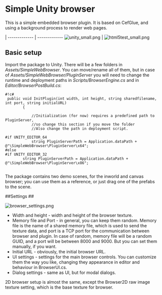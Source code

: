 # Simple Unity browser #

This is a simple embedded browser plugin. It is based on CefGlue, and using a background process to render web pages. 
    
  | 
------------- | -------------
![unity_small.png](https://bitbucket.org/repo/xLMGXM/images/2197541935-unity_small.png)  | ![html5test_small.png](https://bitbucket.org/repo/xLMGXM/images/3949485457-html5test_small.png)


## Basic setup ##

Import the package to Unity. There will be a few folders in *Assets/SimpleWebBrowser*. You can move/rename all of them, but in case of *Assets/SimpleWebBrowser/PluginServer* you will need to change the runtime and deployment paths in *Scripts/BrowserEngine.cs* and in *Editor/BrowserPostBuild.cs*:


```
#!c#
 public void InitPlugin(int width, int height, string sharedfilename, int port, string initialURL)
        {

            //Initialization (for now) requires a predefined path to PluginServer,
            //so change this section if you move the folder
            //Also change the path in deployment script.

#if UNITY_EDITOR_64
            string PluginServerPath = Application.dataPath + @"\SimpleWebBrowser\PluginServer\x64";
#else
#if UNITY_EDITOR_32
        string PluginServerPath = Application.dataPath + @"\SimpleWebBrowser\PluginServer\x86";


```

The package contains two demo scenes, for the inworld and canvas browser; you can use them as a reference, or just drag one of the prefabs to the scene.
 
##Settings ##

![browser_settings.png](https://bitbucket.org/repo/xLMGXM/images/2087941195-browser_settings.png)

* Width and height - width and height of the browser texture.
* Memory file and Port - in general, you can keep them random. Memory file is the name of a shared memory file, which is used to send the texture data, and port is a TCP port for the communication between browser and plugin. In case of random, memory file will be a random GUID, and a port will be between 8000 and 9000. But you can set them manually, if you want.
* Initial URL - obviously, the initial browser URL.
* UI settings - settings for the main browser controls. You can customize them the way you like, changing they appearance in editor and behaviour in BrowserUI.cs. 
* Dialog settings - same as UI, but for modal dialogs.

2D browser setup is almost the same, except the Browser2D raw image texture setting, which is the base texture for browser.

